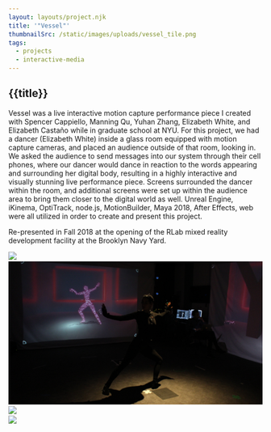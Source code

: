```yaml
---
layout: layouts/project.njk
title: '"Vessel"'
thumbnailSrc: /static/images/uploads/vessel_tile.png
tags:
  - projects
  - interactive-media
---
```

## {{title}}

Vessel was a live interactive motion capture performance piece I created with Spencer Cappiello, Manning Qu, Yuhan Zhang, Elizabeth White, and Elizabeth Castaño while in graduate school at NYU. For this project, we had a dancer (Elizabeth White) inside a glass room equipped with motion capture cameras, and placed an audience outside of that room, looking in. We asked the audience to send messages into our system through their cell phones, where our dancer would dance in reaction to the words appearing and surrounding her digital body, resulting in a highly interactive and visually stunning live performance piece. Screens surrounded the dancer within the room, and additional screens were set up within the audience area to bring them closer to the digital world as well. Unreal Engine, iKinema, OptiTrack, node.js, MotionBuilder, Maya 2018, After Effects, web were all utilized in order to create and present this project.

Re-presented in Fall 2018 at the opening of the RLab mixed reality development facility at the Brooklyn Navy Yard.

<div class="frame">
<img src="/static/images/uploads/dsc00149.jpg"></img>
</div>

<div class="frame">
<img src="/static/images/uploads/img_7226-copy.jpg"></img>
</div>

<div class="frame">
<img src="/static/images/uploads/img_7290.jpg"></img>
</div>

<div class="frame">
<img src="/static/images/uploads/img_7306.jpg"></img>
</div>
